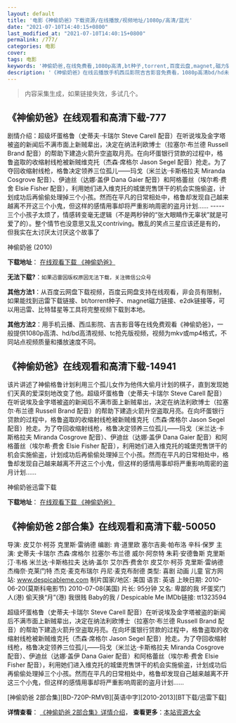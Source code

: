 ```yaml
---
layout: default
title: '电影《神偷奶爸》下载资源/在线播放/视频地址/1080p/高清/蓝光'
date: "2021-07-10T14:40:15+0800"
last_modified_at: "2021-07-10T14:40:15+0800"
permalink: /777/
categories: 电影
cover:
tags: 电影
keywords: '神偷奶爸,在线免费看,1080p高清,bt种子,torrent,百度云盘,magnet,磁力链,迅雷下载资源'
description: '《神偷奶爸》在线云播放手机西瓜影院吉吉影音免费看，1080p高清bd/hd未删减完整版和tc抢先枪版，mkv/mp4格式，附带bt/torrent种子、magnet/磁力链、百度云盘、网盘资源迅雷下载链接'
---
```


>内容采集生成，如果链接失效，多试几个。


## 《神偷奶爸》在线观看和高清下载-777

剧情介绍：超级坏蛋格鲁（史蒂夫·卡瑞尔 Steve Carell 配音）在听说埃及金字塔被盗的新闻后不满市面上新贼辈出，决定在纳法利欧博士（拉塞尔·布兰德 Russell Brand 配音）的帮助下建造火箭升空盗取月亮。在向坏蛋银行贷款的过程中，格鲁盗取的收缩射线枪被新贼维克托（杰森·席格尔 Jason Segel 配音）抢走。为了夺回收缩射线枪，格鲁决定领养三位孤儿——玛戈（米兰达·卡斯格拉夫 Miranda Cosgrove 配音）、伊迪丝（达娜·盖伊 Dana Gaier 配音）和阿格蕾丝（埃尔希·费舍 Elsie Fisher 配音），利用她们进入维克托的城堡兜售饼干的机会实施偷盗，计划成功后再偷偷处理掉三个小孩。然而在平凡的日常相处中，格鲁却发现自己越来越离不开这三个小鬼，但这样的感情用事却将严重影响周密的盗月计划…… ----- 三个小孩子太烦了，情感转变毫无逻辑（不是两秒钟的“张大眼睛作无辜状”就是可爱了的）。整个情节也没意思又乱又contriving。散乱的笑点三星应该还是有的，但我实在太讨厌太讨厌这个故事了


神偷奶爸 (2010)

**下载地址**： [在线观看下载 《神偷奶爸》](https://www.btbtdy.me/btdy/dy4416.html) 


**无法下载?**：`如果迅雷因版权原因无法下载，关注微信公众号 `

**其他方法1**：从百度云网盘下载视频，百度云网盘支持在线观看，非会员有限制，如果能找到迅雷下载链接、bt/torrent种子、magnet磁力链接、e2dk链接等，可以用迅雷、比特彗星等工具将完整视频下载到本地。

**其他方法2**：用手机云播、西瓜影院、吉吉影音等在线免费观看《神偷奶爸》，一般提供1080p高清、hd/bd高清视频、tc抢先版视频，视频为mkv或mp4格式，不同站点视频质量和播放速度不同。


## 《神偷奶爸》在线观看和高清下载-14941

该片讲述了神偷格鲁计划利用三个孤儿女作为他伟大偷月计划的棋子，直到发现她们天真的爱深刻地改变了他。超级坏蛋格鲁（史蒂夫·卡瑞尔 Steve Carell 配音）在听说埃及金字塔被盗的新闻后不满市面上新贼辈出，决定在纳法利欧博士（拉塞尔·布兰德 Russell Brand 配音）的帮助下建造火箭升空盗取月亮。在向坏蛋银行贷款的过程中，格鲁盗取的收缩射线枪被新贼维克托（杰森·席格尔 Jason Segel 配音）抢走。为了夺回收缩射线枪，格鲁决定领养三位孤儿——玛戈（米兰达·卡斯格拉夫 Miranda Cosgrove 配音）、伊迪丝（达娜·盖伊 Dana Gaier 配音）和阿格蕾丝（埃尔希·费舍 Elsie Fisher 配音），利用她们进入维克托的城堡兜售饼干的机会实施偷盗，计划成功后再偷偷处理掉三个小孩。然而在平凡的日常相处中，格鲁却发现自己越来越离不开这三个小鬼，但这样的感情用事却将严重影响周密的盗月计划……


神偷奶爸迅雷下载

**下载地址**： [在线观看下载 《神偷奶爸》](https://www.993dy.com//vod-detail-id-27983.html) 


## 《神偷奶爸 2部合集》在线观看和高清下载-50050

导演: 皮艾尔·柯芬 克里斯·雷纳德 编剧: 肯·道里欧 塞尔吉奥·帕布洛 辛科·保罗 主演: 史蒂夫·卡瑞尔 杰森·席格尔 拉塞尔·布兰德 威尔·阿奈特 朱莉·安德鲁斯 克里斯汀·韦格 米兰达·卡斯格拉夫 达纳·盖尔 艾尔西·费舍尔 皮艾尔·柯芬 克里斯·雷纳德 杰梅奈·克莱门特 杰克·麦克布瑞尔 丹尼·麦克布耐德 类型: 喜剧 动画 儿童 官方网站: www.despicableme.com 制片国家/地区: 美国 语言: 英语 上映日期: 2010-06-20(莫斯科电影节) 2010-07-08(美国) 片长: 95分钟 又名: 卑鄙的我 坏蛋奖门人(港) 偷天换“月”(港) 我很贱 Baby的我 / Despicable Me IMDb链接: tt1323594

超级坏蛋格鲁（史蒂夫·卡瑞尔 Steve Carell 配音）在听说埃及金字塔被盗的新闻后不满市面上新贼辈出，决定在纳法利欧博士（拉塞尔·布兰德 Russell Brand 配音）的帮助下建造火箭升空盗取月亮。在向坏蛋银行贷款的过程中，格鲁盗取的收缩射线枪被新贼维克托（杰森·席格尔 Jason Segel 配音）抢走。为了夺回收缩射线枪，格鲁决定领养三位孤儿——玛戈（米兰达·卡斯格拉夫 Miranda Cosgrove 配音）、伊迪丝（达娜·盖伊 Dana Gaier 配音）和阿格蕾丝（埃尔希·费舍 Elsie Fisher 配音），利用她们进入维克托的城堡兜售饼干的机会实施偷盗，计划成功后再偷偷处理掉三个小孩。然而在平凡的日常相处中，格鲁却发现自己越来越离不开这三个小鬼，但这样的感情用事却将严重影响周密的盗月计划……


[神偷奶爸 2部合集][BD-720P-RMVB][英语中字][2010-2013][BT下载/迅雷下载]

**详情查看**： [《神偷奶爸 2部合集》详情介绍](/movie/50050/)， **查看更多**：[本站资源大全](/movie/t/all/)

